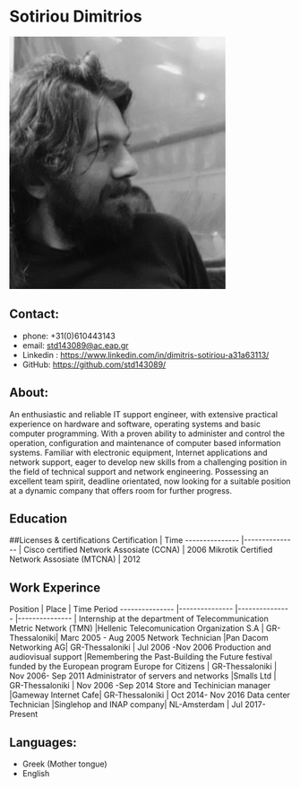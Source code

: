 # Sotiriou Dimitrios

![GitHub Logo](/images/profile.png)

## Contact:
- phone: +31(0)610443143
- email: std143089@ac.eap.gr
- Linkedin : https://www.linkedin.com/in/dimitris-sotiriou-a31a63113/
- GitHub: https://github.com/std143089/

## About:
An enthusiastic and reliable IT support engineer, with extensive practical experience on hardware and
software, operating systems and basic computer programming. With a proven ability to administer and
control the operation, configuration and maintenance of computer based information systems. Familiar with electronic equipment, Internet applications and network support, eager to develop new skills from a
challenging position in the field of technical support and network engineering. Possessing an excellent team
spirit, deadline orientated, now looking for a suitable position at a dynamic company that
offers room for further progress.



## Education


##Licenses & certifications
Certification | Time
--------------- |--------------- |
Cisco certified Network Assosiate (CCNA) | 2006
Mikrotik Certified Network Assosiate (MTCNA) | 2012

## Work Experince
Position | Place | Time Period
--------------- |--------------- |--------------- |--------------- |
Internship at the department of Telecommunication Metric Network (ΤMN) |Hellenic Telecomunication Organization S.A | GR-Thessaloniki| Marc 2005 - Aug 2005
Network Technician |Pan Dacom Networking AG| GR-Thessaloniki | Jul 2006 -Nov 2006
Production and audiovisual support |Remembering the Past-Building the Future festival funded by the European program Europe for Citizens | GR-Thessaloniki | Nov 2006- Sep 2011
Administrator of servers and networks |Smalls Ltd | GR-Thessaloniki | Nov 2006 -Sep 2014
Store and Techinician manager |Gameway Internet Cafe| GR-Thessaloniki | Oct 2014- Nov 2016
Data center Technician |Singlehop and INAP company| NL-Amsterdam | Jul 2017-Present

## Languages:
  - Greek (Mother tongue)
  - English

